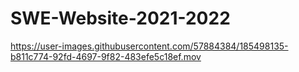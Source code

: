 # SWE-Website-2021-2022

https://user-images.githubusercontent.com/57884384/185498135-b811c774-92fd-4697-9f82-483efe5c18ef.mov

